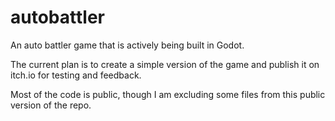 # autobattler

An auto battler game that is actively being built in Godot.

The current plan is to create a simple version of the game and publish it on itch.io for testing and feedback.

Most of the code is public, though I am excluding some files from this public version of the repo.
